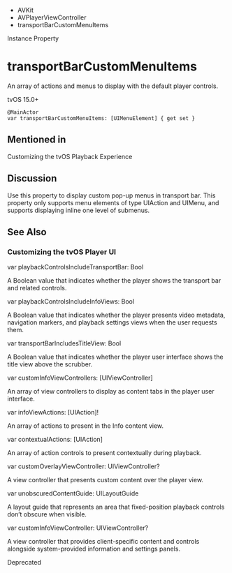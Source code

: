 

- AVKit
- AVPlayerViewController
-  transportBarCustomMenuItems 

Instance Property

# transportBarCustomMenuItems

An array of actions and menus to display with the default player controls.

tvOS 15.0+

``` source
@MainActor
var transportBarCustomMenuItems: [UIMenuElement] { get set }
```

## Mentioned in 

Customizing the tvOS Playback Experience

## Discussion

Use this property to display custom pop-up menus in transport bar. This property only supports menu elements of type UIAction and UIMenu, and supports displaying inline one level of submenus.

## See Also

### Customizing the tvOS Player UI

var playbackControlsIncludeTransportBar: Bool

A Boolean value that indicates whether the player shows the transport bar and related controls.

var playbackControlsIncludeInfoViews: Bool

A Boolean value that indicates whether the player presents video metadata, navigation markers, and playback settings views when the user requests them.

var transportBarIncludesTitleView: Bool

A Boolean value that indicates whether the player user interface shows the title view above the scrubber.

var customInfoViewControllers: [UIViewController]

An array of view controllers to display as content tabs in the player user interface.

var infoViewActions: [UIAction]!

An array of actions to present in the Info content view.

var contextualActions: [UIAction]

An array of action controls to present contextually during playback.

var customOverlayViewController: UIViewController?

A view controller that presents custom content over the player view.

var unobscuredContentGuide: UILayoutGuide

A layout guide that represents an area that fixed-position playback controls don’t obscure when visible.

var customInfoViewController: UIViewController?

A view controller that provides client-specific content and controls alongside system-provided information and settings panels.

Deprecated

